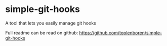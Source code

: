 # simple-git-hooks

A tool that lets you easily manage git hooks

Full readme can be read on github: https://github.com/toplenboren/simple-git-hooks
